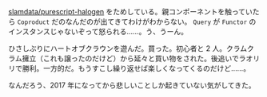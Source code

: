 [slamdata/purescript-halogen][] をためしている。親コンポーネントを触っていたら `Coproduct` だのなんだのが出てきてわけがわからない。 `Query` が `Functor` のインスタンスじゃないぞって怒られる……。う、うーん。

ひさしぶりにハートオブクラウンを遊んだ。買った。初心者と 2 人。クラムクラム擁立（これも譲ったのだけど）から延々と買い物をされた。後追いでラオリリで勝利。一方的だ。もうすこし繰り返せば楽しくなってくるのだけど……。

なんだろう、2017 年になってから悲しいことしか起きていない気がしてきた。

[slamdata/purescript-halogen]: https://github.com/slamdata/purescript-halogen
